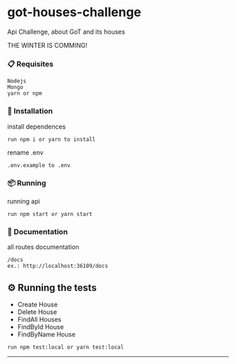 # got-houses-challenge
Api Challenge, about GoT and its houses

THE WINTER IS COMMING!

### 📋 Requisites

```
Nodejs
Mongo
yarn or npm
```

### 🔧 Installation

install dependences

```
run npm i or yarn to install
```

rename .env

```
.env.example to .env
```

### 📦 Running

running api

```
run npm start or yarn start
```

### 📄 Documentation

all routes documentation

```
/docs
ex.: http://localhost:36109/docs
```

## ⚙️ Running the tests

- Create House
- Delete House
- FindAll Houses
- FindById House
- FindByName House

```
run npm test:local or yarn test:local
```
---
